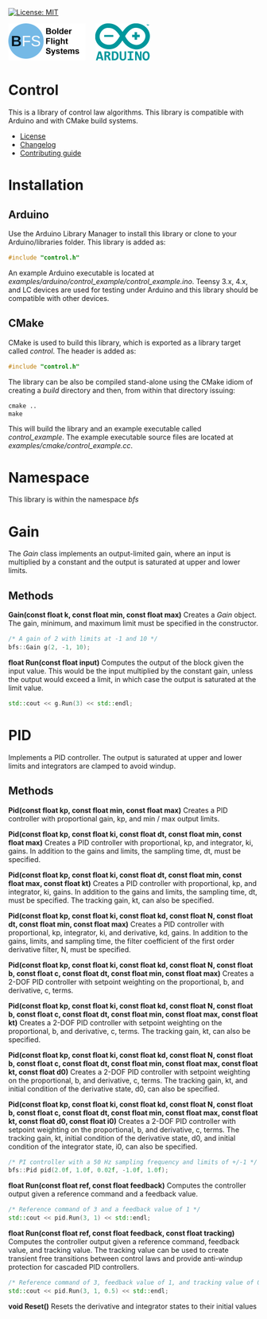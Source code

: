 [![License: MIT](https://img.shields.io/badge/License-MIT-yellow.svg)](https://opensource.org/licenses/MIT)

![Bolder Flight Systems Logo](img/logo-words_75.png) &nbsp; &nbsp; ![Arduino Logo](img/arduino_logo_75.png)

# Control
This is a library of control law algorithms. This library is compatible with Arduino and with CMake build systems.
   * [License](LICENSE.md)
   * [Changelog](CHANGELOG.md)
   * [Contributing guide](CONTRIBUTING.md)

# Installation

## Arduino
Use the Arduino Library Manager to install this library or clone to your Arduino/libraries folder. This library is added as:

```C++
#include "control.h"
```

An example Arduino executable is located at *examples/arduino/control_example/control_example.ino*. Teensy 3.x, 4.x, and LC devices are used for testing under Arduino and this library should be compatible with other devices.

## CMake
CMake is used to build this library, which is exported as a library target called *control*. The header is added as:

```C++
#include "control.h"
```

The library can be also be compiled stand-alone using the CMake idiom of creating a *build* directory and then, from within that directory issuing:

```
cmake ..
make
```

This will build the library and an example executable called *control_example*. The example executable source files are located at *examples/cmake/control_example.cc*.

# Namespace
This library is within the namespace *bfs*

# Gain
The *Gain* class implements an output-limited gain, where an input is multiplied by a constant and the output is saturated at upper and lower limits.

## Methods

**Gain(const float k, const float min, const float max)** Creates a *Gain* object. The gain, minimum, and maximum limit must be specified in the constructor.

```C++
/* A gain of 2 with limits at -1 and 10 */
bfs::Gain g(2, -1, 10);
```

**float Run(const float input)** Computes the output of the block given the input value. This would be the input multiplied by the constant gain, unless the output would exceed a limit, in which case the output is saturated at the limit value.

```C++
std::cout << g.Run(3) << std::endl;
```

# PID
Implements a PID controller. The output is saturated at upper and lower limits and integrators are clamped to avoid windup.

## Methods

**Pid(const float kp, const float min, const float max)** Creates a PID controller with proportional gain, kp, and min / max output limits.

**Pid(const float kp, const float ki, const float dt, const float min, const float max)** Creates a PID controller with proportional, kp, and integrator, ki, gains. In addition to the gains and limits, the sampling time, dt, must be specified.

**Pid(const float kp, const float ki, const float dt, const float min, const float max, const float kt)** Creates a PID controller with proportional, kp, and integrator, ki, gains. In addition to the gains and limits, the sampling time, dt, must be specified. The tracking gain, kt, can also be specified.

**Pid(const float kp, const float ki, const float kd, const float N, const float dt, const float min, const float max)** Creates a PID controller with proportional, kp, integrator, ki, and derivative, kd, gains. In addition to the gains, limits, and sampling time, the filter coefficient of the first order derivative filter, N, must be specified.

**Pid(const float kp, const float ki, const float kd, const float N, const float b, const float c, const float dt, const float min, const float max)** Creates a 2-DOF PID controller with setpoint weighting on the proportional, b, and derivative, c, terms.

**Pid(const float kp, const float ki, const float kd, const float N, const float b, const float c, const float dt, const float min, const float max, const float kt)** Creates a 2-DOF PID controller with setpoint weighting on the proportional, b, and derivative, c, terms. The tracking gain, kt, can also be specified.

**Pid(const float kp, const float ki, const float kd, const float N, const float b, const float c, const float dt, const float min, const float max, const float kt, const float d0)** Creates a 2-DOF PID controller with setpoint weighting on the proportional, b, and derivative, c, terms. The tracking gain, kt, and initial condition of the derivative state, d0, can also be specified.

**Pid(const float kp, const float ki, const float kd, const float N, const float b, const float c, const float dt, const float min, const float max, const float kt, const float d0, const float i0)** Creates a 2-DOF PID controller with setpoint weighting on the proportional, b, and derivative, c, terms. The tracking gain, kt, initial condition of the derivative state, d0, and initial condition of the integrator state, i0, can also be specified.

```C++
/* PI controller with a 50 Hz sampling frequency and limits of +/-1 */ 
bfs::Pid pid(2.0f, 1.0f, 0.02f, -1.0f, 1.0f);
```

**float Run(const float ref, const float feedback)** Computes the controller output given a reference command and a feedback value.

```C++
/* Reference command of 3 and a feedback value of 1 */
std::cout << pid.Run(3, 1) << std::endl;
```

**float Run(const float ref, const float feedback, const float tracking)** Computes the controller output given a reference command, feedback value, and tracking value. The tracking value can be used to create transient free transitions between control laws and provide anti-windup protection for cascaded PID controllers.

```C++
/* Reference command of 3, feedback value of 1, and tracking value of 0.5 */
std::cout << pid.Run(3, 1, 0.5) << std::endl;
```

**void Reset()** Resets the derivative and integrator states to their initial values
